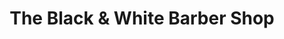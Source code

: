 ---
title: "The Black & White Barber Shop"
url: /hebburn/the-black-and-white-barber-shop/
shop: hairdresser
---
